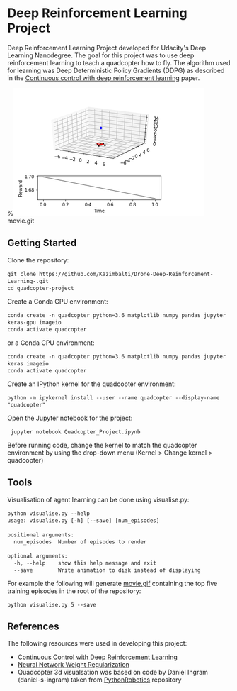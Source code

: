 # Deep Reinforcement Learning Project

Deep Reinforcement Learning Project developed for Udacity's Deep Learning Nanodegree. The goal for this project was to use deep reinforcement learning to teach a quadcopter how to fly. The algorithm used for learning was Deep Deterministic Policy Gradients (DDPG) as described in the [Continuous control with deep reinforcement learning](https://arxiv.org/abs/1509.02971) paper.

%![Quadcopter](movie.gif)
movie.git

## Getting Started

Clone the repository:

``` batch
git clone https://github.com/Kazimbalti/Drone-Deep-Reinforcement-Learning-.git
cd quadcopter-project
```

Create a Conda GPU environment:

``` batch
conda create -n quadcopter python=3.6 matplotlib numpy pandas jupyter keras-gpu imageio
conda activate quadcopter
 ```

 or a Conda CPU environment:

 ``` batch
conda create -n quadcopter python=3.6 matplotlib numpy pandas jupyter keras imageio
conda activate quadcopter
 ```

Create an IPython kernel for the quadcopter environment:

``` batch
python -m ipykernel install --user --name quadcopter --display-name "quadcopter"
 ```

Open the Jupyter notebook for the project:

``` batch
 jupyter notebook Quadcopter_Project.ipynb
```

Before running code, change the kernel to match the quadcopter environment by using the drop-down menu (Kernel > Change kernel > quadcopter)

## Tools

Visualisation of agent learning can be done using visualise.py:

``` batch
python visualise.py --help
usage: visualise.py [-h] [--save] [num_episodes]

positional arguments:
  num_episodes  Number of episodes to render

optional arguments:
  -h, --help    show this help message and exit
  --save        Write animation to disk instead of displaying
```

For example the following will generate [movie.gif](movie.gif) containing the top five training episodes in the root of the repository:

``` batch
python visualise.py 5 --save
```

## References

The following resources were used in developing this project:

- [Continuous Control with Deep Reinforcement Learning](https://arxiv.org/abs/1509.02971)
- [Neural Network Weight Regularization](https://chrisalbon.com/deep_learning/keras/neural_network_weight_regularization/)
- Quadcopter 3d visualsation was based on code by Daniel Ingram (daniel-s-ingram) taken from [PythonRobotics](https://github.com/AtsushiSakai/PythonRobotics) repository
